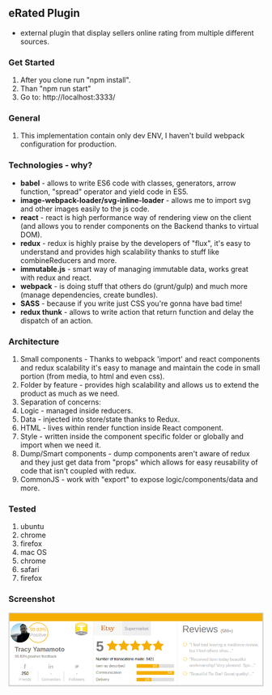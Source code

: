 ## eRated Plugin
* external plugin that display sellers online rating from multiple different sources.

### Get Started
1. After you clone run "npm install".
2. Than "npm run start"
3. Go to: http://localhost:3333/

### General
1. This implementation contain only dev ENV, I haven't build webpack configuration for production.

### Technologies - why?
* **babel** - allows to write ES6 code with classes, generators, arrow function, "spread" operator and yield code in ES5.
* **image-webpack-loader/svg-inline-loader** - allows me to import svg and other images easily to the js code.
* **react** - react is high performance way of rendering view on the client (and allows you to render components on the Backend thanks to virtual DOM).
* **redux** - redux is highly praise by the developers of "flux", it's easy to understand and provides high scalability thanks to stuff like combineReducers and more.
* **immutable.js** - smart way of managing immutable data, works great with redux and react.
* **webpack** - is doing stuff that others do (grunt/gulp) and much more (manage dependencies, create bundles).
* **SASS** - because if you write just CSS you're gonna have bad time!
* **redux thunk** - allows to write action that return function and delay the dispatch of an action.

### Architecture
1. Small components - Thanks to webpack 'import' and react components and redux scalability it's easy to manage and maintain the code in small portion (from media, to html and even css).
2. Folder by feature - provides high scalability and allows us to extend the product as much as we need.
3. Separation of concerns:
  1. Logic - managed inside reducers.
  2. Data - injected into store/state thanks to Redux.
  3. HTML - lives within render function inside React component.
  4. Style - written inside the component specific folder or globally and import when we need it.
  5. Dump/Smart components - dump components aren't aware of redux and they just get data from "props" which allows for easy reusability of code that isn't coupled with redux.
4. CommonJS - work with "export" to expose logic/components/data and more.
	
### Tested
1. ubuntu
  1. chrome
  2. firefox
2. mac OS
  1. chrome
  2. safari
  3. firefox

### Screenshot

![alt tag](screenshot.png)